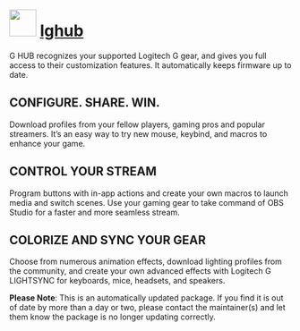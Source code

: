 ﻿# <img src="https://rawcdn.githack.com/virtualex-itv/chocolatey-packages/96d8d5005c0b04d2f497379838c0ff8f3f941ce0/icons/lghub.png" width="48" height="48"/> [lghub](https://community.chocolatey.org/packages/lghub)

G HUB recognizes your supported Logitech G gear, and gives you full access to their customization features. It automatically keeps firmware up to date.

## CONFIGURE. SHARE. WIN.

Download profiles from your fellow players, gaming pros and popular streamers. It’s an easy way to try new mouse, keybind, and macros to enhance your game.

## CONTROL YOUR STREAM

Program buttons with in-app actions and create your own macros to launch media and switch scenes. Use your gaming gear to take command of OBS Studio for a faster and more seamless stream.

## COLORIZE AND SYNC YOUR GEAR

Choose from numerous animation effects, download lighting profiles from the community, and create your own advanced effects with Logitech G LIGHTSYNC for keyboards, mice, headsets, and speakers.

**Please Note**: This is an automatically updated package. If you find it is
out of date by more than a day or two, please contact the maintainer(s) and
let them know the package is no longer updating correctly.
